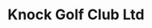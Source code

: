 ---
title: "Knock Golf Club Ltd"
address: "Upper Newtownards Rd, Dundonald, Belfast, County Antrim BT16 2QX"
tel: "028 9048 3251"
county: "Antrim"
category: "Golf Lessons"
type: "Content"
lat: "54.594415"
lng: "-5.818472"
---